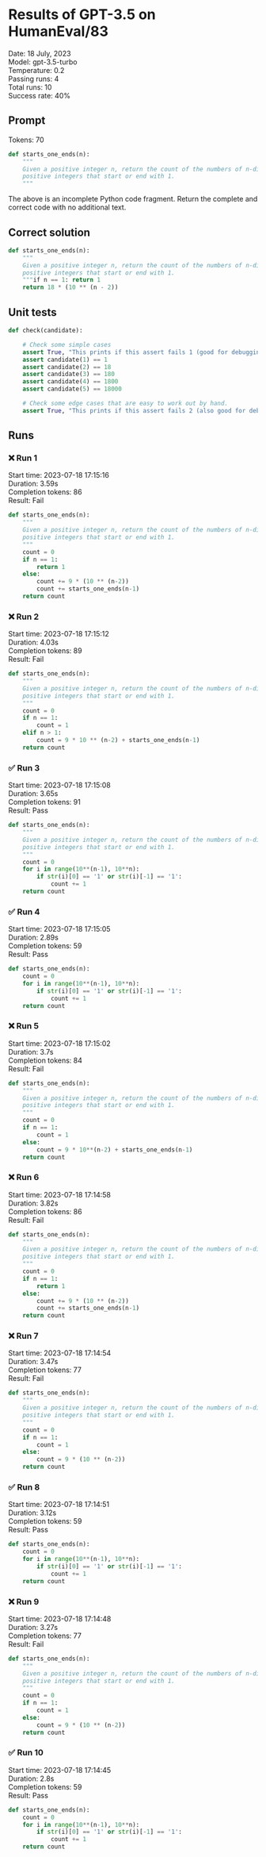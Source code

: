 # Results of GPT-3.5 on HumanEval/83
Date: 18 July, 2023<br />
Model: gpt-3.5-turbo<br />
Temperature: 0.2<br />
Passing runs: 4<br />
Total runs: 10<br />
Success rate: 40%
## Prompt
Tokens: 70
```python
def starts_one_ends(n):
    """
    Given a positive integer n, return the count of the numbers of n-digit
    positive integers that start or end with 1.
    """
```
The above is an incomplete Python code fragment. Return the complete and correct code with no additional text.
## Correct solution
```python
def starts_one_ends(n):
    """
    Given a positive integer n, return the count of the numbers of n-digit
    positive integers that start or end with 1.
    """if n == 1: return 1
    return 18 * (10 ** (n - 2))
```
## Unit tests
```python
def check(candidate):

    # Check some simple cases
    assert True, "This prints if this assert fails 1 (good for debugging!)"
    assert candidate(1) == 1
    assert candidate(2) == 18
    assert candidate(3) == 180
    assert candidate(4) == 1800
    assert candidate(5) == 18000

    # Check some edge cases that are easy to work out by hand.
    assert True, "This prints if this assert fails 2 (also good for debugging!)"
```
## Runs
### ❌ Run 1
Start time: 2023-07-18 17:15:16<br />
Duration: 3.59s<br />
Completion tokens: 86<br />
Result: Fail
```python
def starts_one_ends(n):
    """
    Given a positive integer n, return the count of the numbers of n-digit
    positive integers that start or end with 1.
    """
    count = 0
    if n == 1:
        return 1
    else:
        count += 9 * (10 ** (n-2))
        count += starts_one_ends(n-1)
    return count
```
### ❌ Run 2
Start time: 2023-07-18 17:15:12<br />
Duration: 4.03s<br />
Completion tokens: 89<br />
Result: Fail
```python
def starts_one_ends(n):
    """
    Given a positive integer n, return the count of the numbers of n-digit
    positive integers that start or end with 1.
    """
    count = 0
    if n == 1:
        count = 1
    elif n > 1:
        count = 9 * 10 ** (n-2) + starts_one_ends(n-1)
    return count
```
### ✅ Run 3
Start time: 2023-07-18 17:15:08<br />
Duration: 3.65s<br />
Completion tokens: 91<br />
Result: Pass
```python
def starts_one_ends(n):
    """
    Given a positive integer n, return the count of the numbers of n-digit
    positive integers that start or end with 1.
    """
    count = 0
    for i in range(10**(n-1), 10**n):
        if str(i)[0] == '1' or str(i)[-1] == '1':
            count += 1
    return count
```
### ✅ Run 4
Start time: 2023-07-18 17:15:05<br />
Duration: 2.89s<br />
Completion tokens: 59<br />
Result: Pass
```python
def starts_one_ends(n):
    count = 0
    for i in range(10**(n-1), 10**n):
        if str(i)[0] == '1' or str(i)[-1] == '1':
            count += 1
    return count
```
### ❌ Run 5
Start time: 2023-07-18 17:15:02<br />
Duration: 3.7s<br />
Completion tokens: 84<br />
Result: Fail
```python
def starts_one_ends(n):
    """
    Given a positive integer n, return the count of the numbers of n-digit
    positive integers that start or end with 1.
    """
    count = 0
    if n == 1:
        count = 1
    else:
        count = 9 * 10**(n-2) + starts_one_ends(n-1)
    return count
```
### ❌ Run 6
Start time: 2023-07-18 17:14:58<br />
Duration: 3.82s<br />
Completion tokens: 86<br />
Result: Fail
```python
def starts_one_ends(n):
    """
    Given a positive integer n, return the count of the numbers of n-digit
    positive integers that start or end with 1.
    """
    count = 0
    if n == 1:
        return 1
    else:
        count += 9 * (10 ** (n-2))
        count += starts_one_ends(n-1)
    return count
```
### ❌ Run 7
Start time: 2023-07-18 17:14:54<br />
Duration: 3.47s<br />
Completion tokens: 77<br />
Result: Fail
```python
def starts_one_ends(n):
    """
    Given a positive integer n, return the count of the numbers of n-digit
    positive integers that start or end with 1.
    """
    count = 0
    if n == 1:
        count = 1
    else:
        count = 9 * (10 ** (n-2))
    return count
```
### ✅ Run 8
Start time: 2023-07-18 17:14:51<br />
Duration: 3.12s<br />
Completion tokens: 59<br />
Result: Pass
```python
def starts_one_ends(n):
    count = 0
    for i in range(10**(n-1), 10**n):
        if str(i)[0] == '1' or str(i)[-1] == '1':
            count += 1
    return count
```
### ❌ Run 9
Start time: 2023-07-18 17:14:48<br />
Duration: 3.27s<br />
Completion tokens: 77<br />
Result: Fail
```python
def starts_one_ends(n):
    """
    Given a positive integer n, return the count of the numbers of n-digit
    positive integers that start or end with 1.
    """
    count = 0
    if n == 1:
        count = 1
    else:
        count = 9 * (10 ** (n-2))
    return count
```
### ✅ Run 10
Start time: 2023-07-18 17:14:45<br />
Duration: 2.8s<br />
Completion tokens: 59<br />
Result: Pass
```python
def starts_one_ends(n):
    count = 0
    for i in range(10**(n-1), 10**n):
        if str(i)[0] == '1' or str(i)[-1] == '1':
            count += 1
    return count
```
